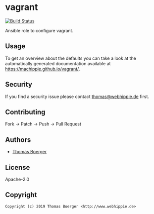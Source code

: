 # vagrant

[![Build Status](https://cloud.drone.io/api/badges/machippie/vagrant/status.svg)](https://cloud.drone.io/machippie/vagrant)

Ansible role to configure vagrant.

## Usage

To get an overview about the defaults you can take a look at the automatically generated documentation available at https://machippie.github.io/vagrant/.

## Security

If you find a security issue please contact thomas@webhippie.de first.


## Contributing

Fork -> Patch -> Push -> Pull Request


## Authors

* [Thomas Boerger](https://github.com/tboerger)


## License

Apache-2.0


## Copyright

```
Copyright (c) 2019 Thomas Boerger <http://www.webhippie.de>
```
